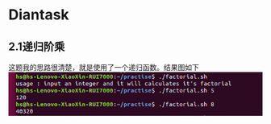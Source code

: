 # Diantask
## 2.1递归阶乘
这题我的思路很清楚，就是使用了一个递归函数。结果图如下
![result](https://github.com/Nevermore512/Diantask/blob/master/pictures/task2.1.png)
